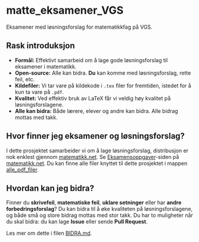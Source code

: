 
# matte_eksamener_VGS
Eksamener med løsningsforslag for matematikkfag på VGS.

## Rask introduksjon

- **Formål:** Effektivt samarbeid om å lage gode løsningsforslag til eksamener i matematikk.
- **Open-source:** Alle kan bidra. **Du** kan komme med løsningsforslag, rette feil, etc.
- **Kildefiler:** Vi tar vare på kildekode i `.tex` filer for fremtiden, istedet for å kun ta vare på `.pdf`.
- **Kvalitet:** Ved effektiv bruk av LaTeX får vi veldig høy kvalitet på løsningsforslagene.
- **Alle kan bidra:** Både lærere, elever og andre kan bidra. Alle bidrag mottas med takk.


## Hvor finner jeg eksamener og løsningsforslag?

I dette prosjektet samarbeider vi om å lage løsningsforslag, distribusjon er nok enklest gjennom [matematikk.net](https://matematikk.net/). 
Se [Eksamensoppgaver](https://matematikk.net/side/Eksamensoppgaver)-siden på [matematikk.net](https://matematikk.net/). 
Du kan finne alle filer knyttet til dette prosjektet i mappen [alle_pdf_filer](alle_pdf_filer/).

## Hvordan kan jeg bidra?
Finner du **skrivefeil**, **matematiske feil**, **uklare setninger** eller har **andre forbedringsforslag**? 
Du kan bidra til å øke kvaliteten på løsningsforslagene, og både små og store bidrag mottas med stor takk. 
Du har to muligheter når du skal bidra: du kan lage **Issue** eller sende **Pull Request**.

Les mer om dette i filen [BIDRA.md](BIDRA.md).





